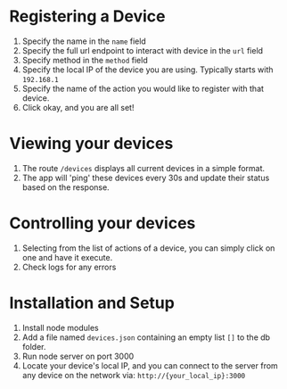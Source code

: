 # Registering a Device

1. Specify the name in the `name` field
2. Specify the full url endpoint to interact with device in the `url` field
3. Specify method in the `method` field
4. Specify the local IP of the device you are using. Typically starts with `192.168.1`
5. Specify the name of the action you would like to register with that device.
6. Click okay, and you are all set!

# Viewing your devices

1. The route `/devices` displays all current devices in a simple format.
2. The app will 'ping' these devices every 30s and update their status based on the response.

# Controlling your devices

1. Selecting from the list of actions of a device, you can simply click on one and have it execute.
2. Check logs for any errors

# Installation and Setup

1. Install node modules
2. Add a file named `devices.json` containing an empty list `[]` to the db folder.
3. Run node server on port 3000
4. Locate your device's local IP, and you can connect to the server from any device on the network via: `http://{your_local_ip}:3000`

